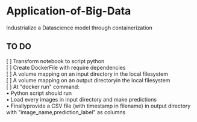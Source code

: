 # Application-of-Big-Data
Industrialize a Datascience model through containerization <br />


## TO DO
   [ ] Transform notebook to script python <br />
   [ ] Create DockerFile with require dependencies <br />
   [ ] A volume mapping on an input directory in the local filesystem <br />
   [ ] A volume mapping on an output directoryin the local filesystem <br />
   [ ] At "docker run" command: <br />
        • Python script should run <br />
        • Load every images in input directory and make predictions <br />
        • Finallyprovide a CSV file (with timestamp in filename) in output directory with "image_name,prediction_label" as columns <br />
